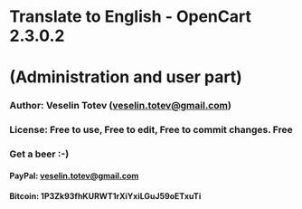 # Translate to English - OpenCart 2.3.0.2
# (Administration and user part)
### Author: Veselin Totev (veselin.totev@gmail.com)
### License: Free to use, Free to edit, Free to commit changes. Free
### Get a beer :-)
#### PayPal: veselin.totev@gmail.com
#### Bitcoin: 1P3Zk93fhKURWT1rXiYxiLGuJ59oETxuTi 
